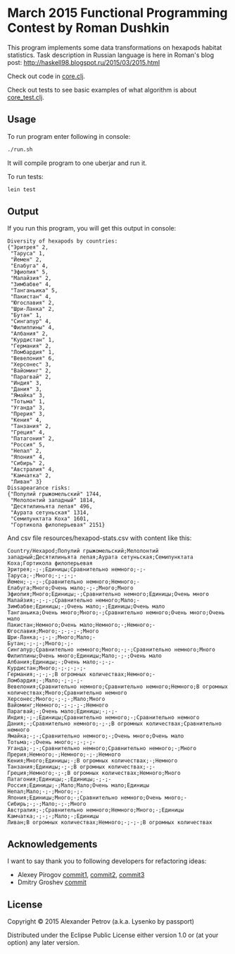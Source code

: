 # March 2015 Functional Programming Contest by Roman Dushkin

This program implements some data transformations on hexapods habitat statistics.
Task description in Russian language is here in Roman's blog post: http://haskell98.blogspot.ru/2015/03/2015.html

Check out code in [core.clj](https://github.com/alexpetrov/fp-contest-data-transformations/blob/master/src/fp_contest_data_transformations/core.clj).

Check out tests to see basic examples of what algorithm is about [core_test.clj](https://github.com/alexpetrov/fp-contest-data-transformations/blob/master/test/fp_contest_data_transformations/core_test.clj).

## Usage

To run program enter following in console:

``` bash
./run.sh
```
It will compile program to one uberjar and run it.

To run tests:

``` bash
lein test
```

## Output

If you run this program, you will get this output in console:

```
Diversity of hexapods by countries:
{"Эритрея" 2,
 "Таруса" 1,
 "Йемен" 2,
 "Елабуга" 4,
 "Эфиопия" 5,
 "Малайзия" 2,
 "Зимбабве" 4,
 "Танганьика" 5,
 "Пакистан" 4,
 "Югославия" 2,
 "Шри-Ланка" 2,
 "Бутан" 1,
 "Сингапур" 4,
 "Филиппины" 4,
 "Албания" 2,
 "Курдистан" 1,
 "Германия" 2,
 "Ломбардия" 1,
 "Вевелония" 6,
 "Херсонес" 3,
 "Вайоминг" 2,
 "Парагвай" 2,
 "Индия" 3,
 "Дания" 3,
 "Ямайка" 3,
 "Тотьма" 1,
 "Уганда" 3,
 "Прерия" 3,
 "Кения" 4,
 "Танзания" 2,
 "Греция" 4,
 "Патагония" 2,
 "Россия" 5,
 "Непал" 2,
 "Япония" 4,
 "Сибирь" 2,
 "Австралия" 4,
 "Камчатка" 2,
 "Ливан" 3}
Dissapearance risks:
{"Популий грыжомельский" 1744,
 "Мелолонтий западный" 1814,
 "Десятилиньята лепая" 496,
 "Аурата сетуньская" 1314,
 "Семипунктата Коха" 1601,
 "Гортикола филоперьевая" 2151}
```

And csv file resources/hexapod-stats.csv with content like this:

```
Country/Hexapod;Популий грыжомельский;Мелолонтий западный;Десятилиньята лепая;Аурата сетуньская;Семипунктата Коха;Гортикола филоперьевая
Эритрея;-;-;Единицы;Сравнительно немного;-;-
Таруса;-;Много;-;-;-;-
Йемен;-;-;-;Сравнительно немного;Немного;-
Елабуга;Много;Очень мало;-;-;Много;Много
Эфиопия;Много;Единицы;-;Сравнительно немного;Единицы;Очень много
Малайзия;-;-;-;Сравнительно немного;Мало;-
Зимбабве;Единицы;-;Очень мало;-;Единицы;Очень мало
Танганьика;Очень много;Много;-;Сравнительно немного;Очень много;Очень мало
Пакистан;Немного;Очень мало;Немного;-;Немного;-
Югославия;Много;-;-;-;-;Много
Шри-Ланка;-;-;-;Много;Мало;-
Бутан;-;-;-;Много;-;-
Сингапур;Сравнительно немного;Много;-;-;Сравнительно немного;Много
Филиппины;Очень много;Единицы;Мало;-;-;Очень мало
Албания;Единицы;-;Очень мало;-;-;-
Курдистан;Много;-;-;-;-;-
Германия;-;-;-;В огромных количествах;Немного;-
Ломбардия;-;Мало;-;-;-;-
Вевелония;Сравнительно немного;Сравнительно немного;Немного;В огромных количествах;Много;Сравнительно немного
Херсонес;Много;-;-;-;Мало;Много
Вайоминг;Немного;-;-;-;-;Немного
Парагвай;-;Очень мало;Единицы;-;-;-
Индия;-;-;Единицы;Сравнительно немного;-;Сравнительно немного
Дания;-;Сравнительно немного;-;-;В огромных количествах;Сравнительно немного
Ямайка;-;-;Сравнительно немного;-;Очень много;Очень мало
Тотьма;-;Очень много;-;-;-;-
Уганда;-;-;Сравнительно немного;Сравнительно немного;-;Много
Прерия;Немного;-;Немного;-;-;Немного
Кения;Много;Единицы;-;В огромных количествах;-;Немного
Танзания;Единицы;-;-;В огромных количествах;-;-
Греция;Немного;-;-;В огромных количествах;Немного;Много
Патагония;Единицы;-;Единицы;-;-;-
Россия;Единицы;-;Мало;Мало;Очень мало;Единицы
Непал;Мало;-;-;Много;-;-
Япония;Единицы;Много;-;Сравнительно немного;Очень много;-
Сибирь;-;-;Мало;-;-;Много
Австралия;-;Сравнительно немного;Немного;Много;-;Единицы
Камчатка;-;-;-;Мало;-;Единицы
Ливан;В огромных количествах;Немного;-;-;-;В огромных количествах
```

## Acknowledgements

I want to say thank you to following developers for refactoring ideas:

- Alexey Pirogov [commit1](https://github.com/alexpetrov/fp-contest-data-transformations/commit/92004ad1830a548bcebf3cf1972f1f125c8cb2b1), [commit2](https://github.com/alexpetrov/fp-contest-data-transformations/commit/26b0151a1311697e6de37d0a3264a46af98c2206), [commit3](https://github.com/alexpetrov/fp-contest-data-transformations/commit/aa1ec596f0cfddadf48ac6f2b120b49737afe8d3)
- Dmitry Groshev [commit](https://github.com/alexpetrov/fp-contest-data-transformations/commit/24041c40397dd8f95de3249bdbedb10e4b8873ea)

## License

Copyright © 2015 Alexander Petrov (a.k.a. Lysenko by passport)

Distributed under the Eclipse Public License either version 1.0 or (at
your option) any later version.
